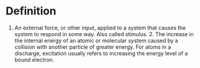 # Definition

1.  An external force, or other input, applied to a system that causes
    the system to respond in some way. Also called stimulus. 2. The
    increase in the internal energy of an atomic or molecular system
    caused by a collision with another particle of greater energy. For
    atoms in a discharge, excitation usually refers to increasing the
    energy level of a bound electron.
